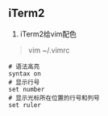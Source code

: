 ## iTerm2

1. iTerm2给vim配色

> vim ~/.vimrc

```shell
# 语法高亮
syntax on
# 显示行号
set number
# 显示光标所在位置的行号和列号
set ruler
```